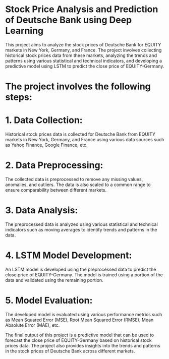 # Stock Price Analysis and Prediction of Deutsche Bank using Deep Learning

This project aims to analyze the stock prices of Deutsche Bank for EQUITY markets in New York, Germany, and France. The project involves collecting historical stock prices data from these markets, analyzing the trends and patterns using various statistical and technical indicators, and developing a predictive model using LSTM to predict the close price of EQUITY-Germany.

# The project involves the following steps:

# 1. Data Collection:
Historical stock prices data is collected for Deutsche Bank from EQUITY markets in New York, Germany, and France using various data sources such as Yahoo Finance, Google Finance, etc.

# 2. Data Preprocessing:
The collected data is preprocessed to remove any missing values, anomalies, and outliers. The data is also scaled to a common range to ensure comparability between different markets.

# 3. Data Analysis:
The preprocessed data is analyzed using various statistical and technical indicators such as moving averages to identify trends and patterns in the data.

# 4. LSTM Model Development:
An LSTM model is developed using the preprocessed data to predict the close price of EQUITY-Germany. The model is trained using a portion of the data and validated using the remaining portion.

# 5. Model Evaluation:
The developed model is evaluated using various performance metrics such as Mean Squared Error (MSE), Root Mean Squared Error (RMSE), Mean Absolute Error (MAE), etc.


The final output of this project is a predictive model that can be used to forecast the close price of EQUITY-Germany based on historical stock prices data. The project also provides insights into the trends and patterns in the stock prices of Deutsche Bank across different markets.
